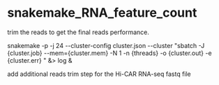 # snakemake_RNA_feature_count


trim the reads to get the final reads performance.

snakemake -p -j 24 --cluster-config cluster.json --cluster "sbatch -J {cluster.job} --mem={cluster.mem} -N 1 -n {threads} -o {cluster.out} -e {cluster.err} " &> log &


add additional reads trim step for the Hi-CAR RNA-seq fastq file

